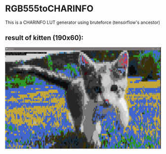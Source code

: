 # RGB555toCHARINFO
This is a CHARINFO LUT generator using bruteforce (tensorflow's ancestor)

result of kitten (190x60):
---------------------
<img src="assets/snapshoot.png" width="800">
